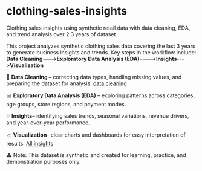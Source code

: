 # clothing-sales-insights
Clothing sales insights using synthetic retail data with data cleaning, EDA, and trend analysis over 2.3 years of dataset.

This project analyzes synthetic clothing sales data covering the last 3 years to generate business insights and trends.
Key steps in the workflow include:
**Data Cleaning**--->**Exploratory Data Analysis (EDA)**---->**Insights**--->**Visualization**

🧹 **Data Cleaning –** correcting data types, handling missing values, and preparing the dataset for analysis.
<a href="https://github.com/chandusaigari/clothing-sales-insights/blob/main/Untitled-1.ipynb">data cleaning</a>

📊 **Exploratory Data Analysis (EDA)** – exploring patterns across categories, age groups, store regions, and payment modes.

💡 **Insights**– identifying sales trends, seasonal variations, revenue drivers, and year-over-year performance.

📈 **Visualization**- clear charts and dashboards for easy interpretation of results.
<a href="">All insights</a> 

⚠ Note: This dataset is synthetic and created for learning, practice, and demonstration purposes only.
